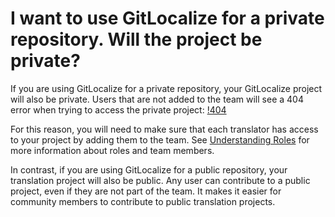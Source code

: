# I want to use GitLocalize for a private repository. Will the project be private?

If you are using GitLocalize for a private repository, your GitLocalize project will also be private.
Users that are not added to the team will see a 404 error when trying to access the private project:
[!404](assets/img/understanding_roles/404.png)

For this reason, you will need to make sure that each translator has access to your project by adding them to the team. See [Understanding Roles](/understanding_roles.html) for more information about roles and team members.

In contrast, if you are using GitLocalize for a public repository, your translation project will also be public. Any user can contribute to a public project, even if they are not part of the team. It makes it easier for community members to contribute to public translation projects.
